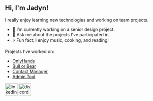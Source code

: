 ## Hi, I'm Jadyn!
I really enjoy learning new technologies and working on team projects. 

- 🔭 I’m currently working on a senior design project. 
- 💬 Ask me about the projects I've participated in.  
- ⚡ Fun fact: I enjoy music, cooking, and reading! 

Projects I've worked on: 
 - [OnlyHands](https://github.com/Samdosi/OnlyHands-)
 - [Bull or Bear](https://github.com/MasWill/BullorBear)
 - [Contact Manager](https://github.com/maudesoul/cop4331_g3)
 - [Admin Tool](https://github.com/KnightHacks/admin-tool-frontend-2022)

[<img src='https://cdn.jsdelivr.net/npm/simple-icons@3.0.1/icons/linkedin.svg' alt='linkedin' height='40'>](http://www.linkedin.com/in/jadyn-lapace)  [<img src='https://cdn.jsdelivr.net/npm/simple-icons@3.0.1/icons/discord.svg' alt='discord' height='40'>](http://discordapp.com/users/283449646284668938)  
